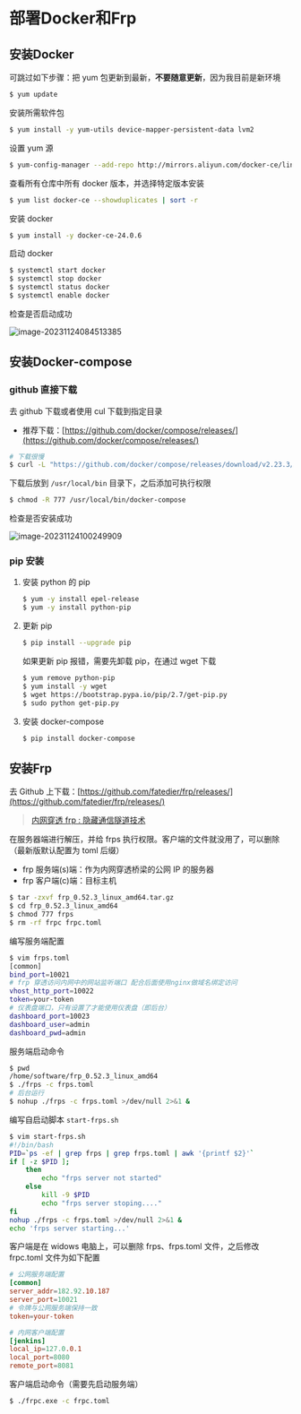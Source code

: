 # 部署Docker和Frp

## 安装Docker

可跳过如下步骤：把 yum 包更新到最新，**不要随意更新**，因为我目前是新环境

```bash
$ yum update
```

安装所需软件包

```bash
$ yum install -y yum-utils device-mapper-persistent-data lvm2
```

设置 yum 源

```bash
$ yum-config-manager --add-repo http://mirrors.aliyun.com/docker-ce/linux/centos/docker-ce.repo
```

查看所有仓库中所有 docker 版本，并选择特定版本安装

```bash
$ yum list docker-ce --showduplicates | sort -r
```

安装 docker

```bash
$ yum install -y docker-ce-24.0.6
```

启动 docker

```bash
$ systemctl start docker
$ systemctl stop docker
$ systemctl status docker
$ systemctl enable docker
```

检查是否启动成功

![image-20231124084513385](https://gitee.com/lilyn/pic/raw/master/lagoulearn-img/image-20231124084513385.png)

## 安装Docker-compose

### github 直接下载

去 github 下载或者使用 cul 下载到指定目录

- 推荐下载：[https://github.com/docker/compose/releases/](https://github.com/docker/compose/releases/)

```bash
# 下载很慢
$ curl -L "https://github.com/docker/compose/releases/download/v2.23.3/docker-compose-$(uname -s)-$(uname -m)" -o /usr/local/bin/docker-compose
```

下载后放到 `/usr/local/bin` 目录下，之后添加可执行权限

```bash
$ chmod -R 777 /usr/local/bin/docker-compose
```

检查是否安装成功

![image-20231124100249909](https://gitee.com/lilyn/pic/raw/master/lagoulearn-img/image-20231124100249909.png)

### pip 安装

1. 安装 python 的 pip

   ```bash
   $ yum -y install epel-release
   $ yum -y install python-pip
   ```

2. 更新 pip

   ```bash
   $ pip install --upgrade pip
   ```

   如果更新 pip 报错，需要先卸载 pip，在通过 wget 下载

   ```bash
   $ yum remove python-pip
   $ yum install -y wget
   $ wget https://bootstrap.pypa.io/pip/2.7/get-pip.py
   $ sudo python get-pip.py
   ```

3. 安装 docker-compose

   ```bash
   $ pip install docker-compose 
   ```

## 安装Frp

去 Github 上下载：[https://github.com/fatedier/frp/releases/](https://github.com/fatedier/frp/releases/)

> [内网穿透 frp : 隐藏通信隧道技术](https://blog.csdn.net/zx77588023/article/details/122832101)

在服务器端进行解压，并给 frps 执行权限。客户端的文件就没用了，可以删除（最新版默认配置为 toml 后缀）

- frp 服务端(s)端：作为内网穿透桥梁的公网 IP 的服务器
- frp 客户端(c)端：目标主机

```bash
$ tar -zxvf frp_0.52.3_linux_amd64.tar.gz
$ cd frp_0.52.3_linux_amd64
$ chmod 777 frps
$ rm -rf frpc frpc.toml
```

编写服务端配置

```bash
$ vim frps.toml
[common]
bind_port=10021
# frp 穿透访问内网中的网站监听端口 配合后面使用nginx做域名绑定访问
vhost_http_port=10022
token=your-token
# 仪表盘端口，只有设置了才能使用仪表盘（即后台）
dashboard_port=10023
dashboard_user=admin
dashboard_pwd=admin
```

服务端启动命令

```bash
$ pwd
/home/software/frp_0.52.3_linux_amd64
$ ./frps -c frps.toml
# 后台运行
$ nohup ./frps -c frps.toml >/dev/null 2>&1 &
```

编写自启动脚本 `start-frps.sh`

```bash
$ vim start-frps.sh
#!/bin/bash
PID=`ps -ef | grep frps | grep frps.toml | awk '{printf $2}'`
if [ -z $PID ];
	then
		echo "frps server not started"
	else
		kill -9 $PID
		echo "frps server stoping...."
fi
nohup ./frps -c frps.toml >/dev/null 2>&1 &
echo 'frps server starting...'
```

客户端是在 widows 电脑上，可以删除 frps、frps.toml 文件，之后修改 frpc.toml 文件为如下配置

```toml
# 公网服务端配置
[common]
server_addr=182.92.10.187
server_port=10021
# 令牌与公网服务端保持一致
token=your-token

# 内网客户端配置
[jenkins]
local_ip=127.0.0.1
local_port=8080
remote_port=8081
```

客户端启动命令（需要先启动服务端）

```bash
$ ./frpc.exe -c frpc.toml
```

## 